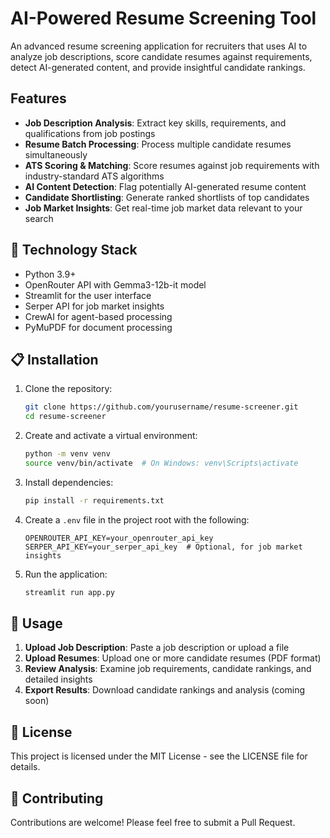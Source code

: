 # AI-Powered Resume Screening Tool

An advanced resume screening application for recruiters that uses AI to analyze job descriptions, score candidate resumes against requirements, detect AI-generated content, and provide insightful candidate rankings.

## Features

- **Job Description Analysis**: Extract key skills, requirements, and qualifications from job postings
- **Resume Batch Processing**: Process multiple candidate resumes simultaneously
- **ATS Scoring & Matching**: Score resumes against job requirements with industry-standard ATS algorithms
- **AI Content Detection**: Flag potentially AI-generated resume content
- **Candidate Shortlisting**: Generate ranked shortlists of top candidates
- **Job Market Insights**: Get real-time job market data relevant to your search

## 🔧 Technology Stack

- Python 3.9+
- OpenRouter API with Gemma3-12b-it model
- Streamlit for the user interface
- Serper API for job market insights
- CrewAI for agent-based processing
- PyMuPDF for document processing

## 📋 Installation

1. Clone the repository:
   ```bash
   git clone https://github.com/yourusername/resume-screener.git
   cd resume-screener
   ```

2. Create and activate a virtual environment:
   ```bash
   python -m venv venv
   source venv/bin/activate  # On Windows: venv\Scripts\activate
   ```

3. Install dependencies:
   ```bash
   pip install -r requirements.txt
   ```

4. Create a `.env` file in the project root with the following:
   ```
   OPENROUTER_API_KEY=your_openrouter_api_key
   SERPER_API_KEY=your_serper_api_key  # Optional, for job market insights
   ```

5. Run the application:
   ```bash
   streamlit run app.py
   ```

## 🚀 Usage

1. **Upload Job Description**: Paste a job description or upload a file
2. **Upload Resumes**: Upload one or more candidate resumes (PDF format)
3. **Review Analysis**: Examine job requirements, candidate rankings, and detailed insights
4. **Export Results**: Download candidate rankings and analysis (coming soon)

## 📝 License

This project is licensed under the MIT License - see the LICENSE file for details.

## 🤝 Contributing

Contributions are welcome! Please feel free to submit a Pull Request.

